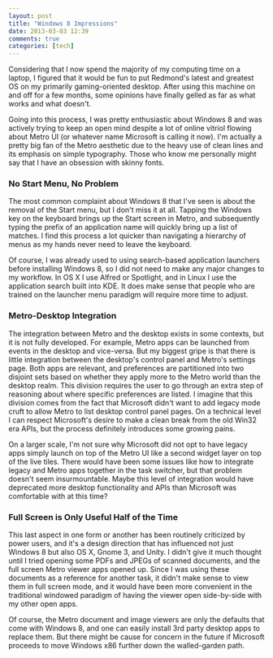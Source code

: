 ```yaml
---
layout: post
title: "Windows 8 Impressions"
date: 2013-03-03 12:39
comments: true
categories: [tech]
---
```


Considering that I now spend the majority of my computing time on a laptop, I
figured that it would be fun to put Redmond's latest and greatest OS on my
primarily gaming-oriented desktop. After using this machine on and off for a few months, some opinions have finally gelled as far as what works and what doesn't.

Going into this process, I was pretty enthusiastic about Windows 8 and was
actively trying to keep an open mind despite a lot of online vitriol flowing
about Metro UI (or whatever name Microsoft is calling it now). I'm actually a
pretty big fan of the Metro aesthetic due to the heavy use of clean lines and
its emphasis on simple typography. Those who know me personally might say that I
have an obsession with skinny fonts.

### No Start Menu, No Problem

The most common complaint about Windows 8 that I've seen is about the removal of
the Start menu, but I don't miss it at all. Tapping the Windows key on the
keyboard brings up the Start screen in Metro, and subsequently typing the prefix
of an application name will quickly bring up a list of matches. I find this
process a lot quicker than navigating a hierarchy of menus as my hands never
need to leave the keyboard.

Of course, I was already used to using search-based application launchers before installing Windows 8, so I did not need to make any major changes to my
workflow. In OS X I use Alfred or Spotlight, and in Linux I use the application
search built into KDE. It does make sense that people who are trained on the
launcher menu paradigm will require more time to adjust.

### Metro-Desktop Integration

The integration between Metro and the desktop exists in some contexts, but it is
not fully developed. For example, Metro apps can be launched from events in the
desktop and vice-versa. But my biggest gripe is that there is little integration
between the desktop's control panel and Metro's settings page. Both apps are
relevant, and preferences are partitioned into two disjoint sets based on
whether they apply more to the Metro world than the desktop realm. This division
requires the user to go through an extra step of reasoning about where specific
preferences are listed. I imagine that this division comes from the fact that
Microsoft didn't want to add legacy mode cruft to allow Metro to list desktop
control panel pages. On a technical level I can respect Microsoft's desire to
make a clean break from the old Win32 era APIs, but the process definitely
introduces some growing pains.

On a larger scale, I'm not sure why Microsoft did not opt to have legacy apps
simply launch on top of the Metro UI like a second widget layer on top of the
live tiles. There would have been some issues like how to integrate legacy and
Metro apps together in the task switcher, but that problem doesn't seem
insurmountable. Maybe this level of integration would have deprecated more
desktop functionality and APIs than Microsoft was comfortable with at this time?

### Full Screen is Only Useful Half of the Time

This last aspect in one form or another has been routinely criticized by power
users, and it's a design direction that has influenced not just Windows 8 but
also OS X, Gnome 3, and Unity. I didn't give it much thought until I tried
opening some PDFs and JPEGs of scanned documents, and the full screen Metro
viewer apps opened up. Since I was using these documents as a reference for
another task, it didn't make sense to view them in full screen mode, and it
would have been more convenient in the traditional windowed paradigm of having
the viewer open side-by-side with my other open apps.

Of course, the Metro document and image viewers are only the defaults that come
with Windows 8, and one can easily install 3rd party desktop apps to replace
them. But there might be cause for concern in the future if Microsoft proceeds
to move Windows x86 further down the walled-garden path.
